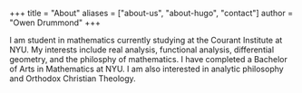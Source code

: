 +++
title = "About"
aliases = ["about-us", "about-hugo", "contact"]
author = "Owen Drummond"
+++

I am student in mathematics currently studying at the Courant Institute at NYU. My interests include real analysis, functional analysis, differential geometry, and the philosphy of mathematics. I have completed a Bachelor of Arts in Mathematics at NYU. I am also interested in analytic philosophy and Orthodox Christian Theology. 